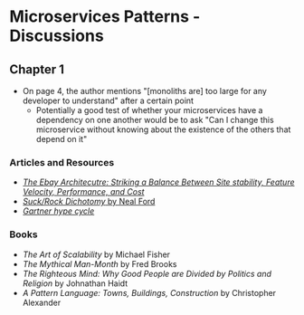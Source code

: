 # Microservices Patterns - Discussions

## Chapter 1

- On page 4, the author mentions "[monoliths are] too large for any developer to understand" after a certain point
  - Potentially a good test of whether your microservices have a dependency on one another would be to ask "Can I change this microservice without knowing about the existence of the others that depend on it"

### Articles and Resources

- [_The Ebay Architecutre: Striking a Balance Between Site stability, Feature Velocity, Performance, and Cost_](https://www.slideshare.net/RandyShoup/the-ebay-architecture-striking-a-balance-between-site-stability-feature-velocity-performance-and-cost)
- [_Suck/Rock Dichotomy_ by Neal Ford](http://nealford.com/memeagora/2009/08/05/suck-rock-dichotomy.html)
- [_Gartner hype cycle_](https://en.wikipedia.org/wiki/Hype_cycle)

### Books

- _The Art of Scalability_ by Michael Fisher
- _The Mythical Man-Month_ by Fred Brooks
- _The Righteous Mind: Why Good People are Divided by Politics and Religion_ by Johnathan Haidt
- _A Pattern Language: Towns, Buildings, Construction_ by Christopher Alexander
